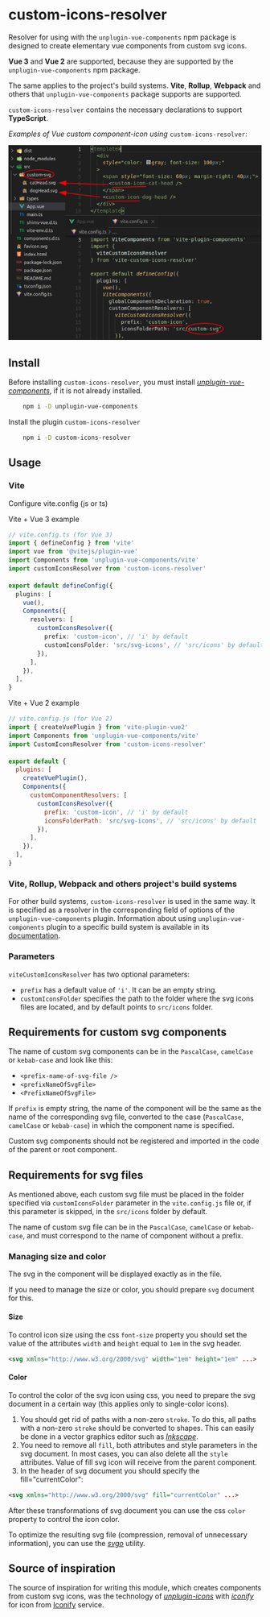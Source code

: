 # custom-icons-resolver

Resolver for using with the `unplugin-vue-components` npm package is designed to create elementary vue components from custom svg icons.

**Vue 3** and **Vue 2** are supported, because they are supported by the `unplugin-vue-components` npm package.

The same applies to the project's build systems. **Vite**, **Rollup**, **Webpack** and others that `unplugin-vue-components` package supports are supported.

`custom-icons-resolver` contains the necessary declarations to support **TypeScript**.

*Examples of Vue custom component-icon using* `custom-icons-resolver`:

![Vue custom component-icon examples](img/svg-components.png)

## Install

Before installing `custom-icons-resolver`, you must install [*unplugin-vue-components*](https://www.npmjs.com/package/unplugin-vue-components), if it is not already installed.

``` bash
    npm i -D unplugin-vue-components
```

Install the plugin `custom-icons-resolver`

``` bash
    npm i -D custom-icons-resolver
```

## Usage

### Vite

Configure vite.config (js or ts)

Vite + Vue 3 example

``` ts
// vite.config.ts (for Vue 3)
import { defineConfig } from 'vite'
import vue from '@vitejs/plugin-vue'
import Components from 'unplugin-vue-components/vite'
import customIconsResolver from 'custom-icons-resolver'

export default defineConfig({
  plugins: [
    vue(),
    Components({
      resolvers: [
        customIconsResolver({
          prefix: 'custom-icon', // 'i' by default
          customIconsFolder: 'src/svg-icons', // 'src/icons' by default
        }),
      ],
    }),
  ],
}
```

Vite + Vue 2 example

``` js
// vite.config.js (for Vue 2)
import { createVuePlugin } from 'vite-plugin-vue2'
import Components from 'unplugin-vue-components/vite'
import CustomIconsResolver from 'custom-icons-resolver'

export default {
  plugins: [
    createVuePlugin(),
    Components({
      customComponentResolvers: [
        customIconsResolver({
          prefix: 'custom-icon', // 'i' by default
          iconsFolderPath: 'src/svg-icons', // 'src/icons' by default
        }),
      ],
    }),
  ],
}
```

### Vite, Rollup, Webpack and others project's build systems

For other build systems, `custom-icons-resolver` is used in the same way. It is specified as a resolver in the corresponding field of options of the `unplugin-vue-components` plugin. Information about using `unplugin-vue-components` plugin to a specific build system is available in its [documentation](https://github.com/antfu/unplugin-vue-components/blob/main/README.md).

### Parameters

`viteCustomIconsResolver` has two optional parameters:

* `prefix` has a default value of `'i'`. It can be an empty string.
* `customIconsFolder` specifies the path to the folder where the svg icons files are located, and by default points to `src/icons` folder.

## Requirements for custom svg components

The name of custom svg components  can be in the `PascalCase`, `camelCase` or `kebab-case` and look like this:

* `<prefix-name-of-svg-file />`
* `<prefixNameOfSvgFile>`
* `<PrefixNameOfSvgFile>`

If `prefix` is empty string, the name of the component will be the same as the name of the corresponding svg file, converted to the case (`PascalCase`, `camelCase` or `kebab-case`) in which the component name is specified.

Custom svg components should not be registered and imported in the code of the parent or root component.

## Requirements for svg files

As mentioned above, each custom svg file must be placed in the folder specified via `customIconsFolder` parameter in the `vite.config.js` file or, if this parameter is skipped, in the `src/icons` folder by default.

The name of custom svg file can be in the `PascalCase`, `camelCase` or `kebab-case`, and must correspond to the name of component without a prefix.

### Managing size and color

The svg in the component will be displayed exactly as in the file.

If you need to manage the size or color, you should prepare `svg` document for this.

#### Size

To control icon size using the css `font-size` property you should set the value of the attributes `width` and `height` equal to `1em` in the svg header.

``` xml
<svg xmlns="http://www.w3.org/2000/svg" width="1em" height="1em" ...>
```

#### Color

To control the color of the svg icon using css, you need to prepare the svg document in a certain way (this applies only to single-color icons).

1. You should get rid of paths with a non-zero `stroke`. To do this, all paths with a non-zero `stroke` should be converted to shapes. This can easily be done in a vector graphics editor such as [*Inkscape*](https://inkscape.org/).
2. You need to remove all `fill`, both attributes and style parameters in the svg document. In most cases, you can also delete all the `style` attributes. Value of fill svg icon will receive from the parent component.
3. In the header of svg document you should specify the fill="currentColor":

``` xml
<svg xmlns="http://www.w3.org/2000/svg" fill="currentColor" ...>
```

After these transformations of svg document you can use the css `color` property to control the icon color.

To optimize the resulting svg file (compression, removal of unnecessary information), you can use the [*svgo*](https://github.com/svg/svgo) utility.

## Source of inspiration

The source of inspiration for writing this module, which creates components from custom svg icons, was the technology of [*unplugin-icons*](https://github.com/antfu/unplugin-icons) with [*iconify*](https://icon-sets.iconify.design/) for icon from [Iconify](https://icon-sets.iconify.design/) service.
